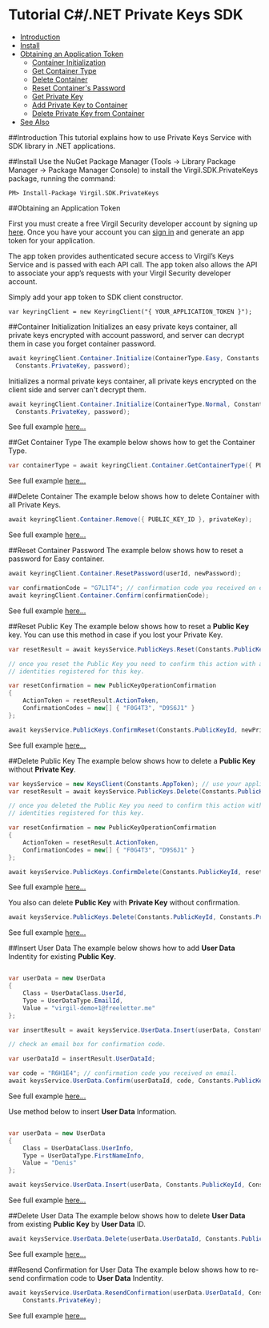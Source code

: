 # Tutorial C#/.NET Private Keys SDK 

- [Introduction](#introduction)
- [Install](#install)
- [Obtaining an Application Token](#obtaining-an-application-token)
  - [Container Initialization](#container-initialization)
  - [Get Container Type](#get-container-type)
  - [Delete Container](#delete-container)
  - [Reset Container's Password](#reset-container-password)
  - [Get Private Key](#get-private-key)
  - [Add Private Key to Container](#add-private-key-to-container)
  - [Delete Private Key from Container](#delete-private-key-from-container)
- [See Also](#see-also)

##Introduction
This tutorial explains how to use Private Keys Service with SDK library in .NET applications. 

##Install
Use the NuGet Package Manager (Tools -> Library Package Manager -> Package Manager Console) to install the Virgil.SDK.PrivateKeys package, running the command:

```
PM> Install-Package Virgil.SDK.PrivateKeys
```

##Obtaining an Application Token

First you must create a free Virgil Security developer account by signing up [here](https://virgilsecurity.com/account/signup). Once you have your account you can [sign in](https://virgilsecurity.com/account/signin) and generate an app token for your application.

The app token provides authenticated secure access to Virgil’s Keys Service and is passed with each API call. The app token also allows the API to associate your app’s requests with your Virgil Security developer account.

Simply add your app token to SDK client constructor.

```
var keyringClient = new KeyringClient("{ YOUR_APPLICATION_TOKEN }");
```

##Container Initialization
Initializes an easy private keys container, all private keys encrypted with account password, and server can decrypt them in case you forget container password.

```csharp
await keyringClient.Container.Initialize(ContainerType.Easy, Constants.PublicKeyId, 
  Constants.PrivateKey, password);
```

Initializes a normal private keys container, all private keys encrypted on the client side and server can't decrypt them.

```csharp
await keyringClient.Container.Initialize(ContainerType.Normal, Constants.PublicKeyId, 
  Constants.PrivateKey, password);
```

See full example [here...](https://github.com/VirgilSecurity/virgil-net/blob/master/Examples/SDK/InitializeContainerForPrivateKeys.cs)

##Get Container Type
The example below shows how to get the Container Type.

```csharp
var containerType = await keyringClient.Container.GetContainerType({ PUBLIC_KEY_ID });
```
See full example [here...](https://github.com/VirgilSecurity/virgil-net/blob/master/Examples/SDK/GetContainerType.cs)

##Delete Container
The example below shows how to delete Container with all Private Keys. 

```csharp
await keyringClient.Container.Remove({ PUBLIC_KEY_ID }, privateKey);
```
See full example [here...](https://github.com/VirgilSecurity/virgil-net/blob/master/Examples/SDK/DeleteContainerWithPrivateKeys.cs)

##Reset Container Password
The example below shows how to reset a password for Easy container.

```csharp
await keyringClient.Container.ResetPassword(userId, newPassword);

var confirmationCode = "G7L1T4"; // confirmation code you received on email.
await keyringClient.Container.Confirm(confirmationCode);
```
See full example [here...](https://github.com/VirgilSecurity/virgil-net/blob/master/Examples/SDK/ResetContainerPassword.cs)

##Reset Public Key
The example below shows how to reset a **Public Key** key. You can use this method in case if you lost your Private Key.

```csharp
var resetResult = await keysService.PublicKeys.Reset(Constants.PublicKeyId, newPublicKey, newPrivateKey);

// once you reset the Public Key you need to confirm this action with all User Data 
// identities registered for this key.

var resetConfirmation = new PublicKeyOperationComfirmation
{
    ActionToken = resetResult.ActionToken,
    ConfirmationCodes = new[] { "F0G4T3", "D9S6J1" }
};

await keysService.PublicKeys.ConfirmReset(Constants.PublicKeyId, newPrivateKey, resetConfirmation);
```
See full example [here...](https://github.com/VirgilSecurity/virgil-net/blob/master/Examples/SDK/ResetPublicKey.cs)

##Delete Public Key
The example below shows how to delete a **Public Key** without **Private Key**.

```csharp
var keysService = new KeysClient(Constants.AppToken); // use your application access token
var resetResult = await keysService.PublicKeys.Delete(Constants.PublicKeyId);

// once you deleted the Public Key you need to confirm this action with all User Data 
// identities registered for this key.

var resetConfirmation = new PublicKeyOperationComfirmation
{
    ActionToken = resetResult.ActionToken,
    ConfirmationCodes = new[] { "F0G4T3", "D9S6J1" }
};

await keysService.PublicKeys.ConfirmDelete(Constants.PublicKeyId, resetConfirmation);
```
See full example [here...](https://github.com/VirgilSecurity/virgil-net/blob/master/Examples/SDK/DeletePublicKey.cs)

You also can delete **Public Key** with **Private Key** without confirmation.

```csharp
await keysService.PublicKeys.Delete(Constants.PublicKeyId, Constants.PrivateKey);
```

See full example [here...](https://github.com/VirgilSecurity/virgil-net/blob/master/Examples/SDK/DeletePublicKeySigned.cs)

##Insert User Data
The example below shows how to add **User Data** Indentity for existing **Public Key**.
```csharp

var userData = new UserData
{
    Class = UserDataClass.UserId, 
    Type = UserDataType.EmailId,
    Value = "virgil-demo+1@freeletter.me"
};

var insertResult = await keysService.UserData.Insert(userData, Constants.PublicKeyId, Constants.PrivateKey);

// check an email box for confirmation code.

var userDataId = insertResult.UserDataId;

var code = "R6H1E4"; // confirmation code you received on email.
await keysService.UserData.Confirm(userDataId, code, Constants.PublicKeyId, Constants.PrivateKey);
```
See full example [here...](https://github.com/VirgilSecurity/virgil-net/blob/master/Examples/SDK/InsertUserDataIdentity.cs)

Use method below to insert **User Data** Information.
```csharp

var userData = new UserData
{
    Class = UserDataClass.UserInfo,
    Type = UserDataType.FirstNameInfo,
    Value = "Denis"
};

await keysService.UserData.Insert(userData, Constants.PublicKeyId, Constants.PrivateKey);
```
See full example [here...](https://github.com/VirgilSecurity/virgil-net/blob/master/Examples/SDK/InsertUserDataInformation.cs)

##Delete User Data
The example below shows how to delete **User Data** from existing **Public Key** by **User Data** ID.
```csharp
await keysService.UserData.Delete(userData.UserDataId, Constants.PublicKeyId, Constants.PrivateKey);
```
See full example [here...](https://github.com/VirgilSecurity/virgil-net/blob/master/Examples/SDK/DeleteUserData.cs)

##Resend Confirmation for User Data
The example below shows how to re-send confirmation code to **User Data** Indentity.
```csharp
await keysService.UserData.ResendConfirmation(userData.UserDataId, Constants.PublicKeyId, 
    Constants.PrivateKey);
```
See full example [here...](https://github.com/VirgilSecurity/virgil-net/blob/master/Examples/SDK/ResendUserDataConfirmation.cs)
